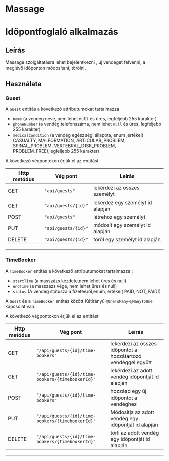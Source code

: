 # Massage
# Időpontfoglaló alkalmazás

## Leírás

Massage szolgáltatásra lehet bejelentkezni ,
új vendéget felvenni, a meglévő időponton módosítani,
törölni.


## Használata

### Guest

A `Guest` entitás a következő attributumokat tartalmazza


* `name` (a vendég neve, nem lehet `null` és üres, legfeljebb 255 karakter)
* `phoneNumber` (a vendég telefonszáma, nem lehet `null` és üres, legfeljebb 255 karakter)
* `medicalCondition` (a vendég egészségi állapota, enum ,értékei( CASUALTY, MALFORMATION, ARTICULAR_PROBLEM, SPINAL_PROBLEM, VERTEBRAL_DISK_PROBLEM, PROBLEM_FREE),legfeljebb 255 karakter)



A következő végpontokon érjük el az entitást

| Http metódus | Vég pont            | Leírás                           |
| ------------ | ------------------- | -------------------------------- |
| GET          | `"api/guests"`      | lekérdezi az összes személyt     |
| GET          | `"api/guests/{id}"` | lekérdez egy személyt id alapján |
| POST         | `"api/guests"`      | létrehoz egy személyt            |
| PUT          | `"api/guests/{id}"` | módosít egy személyt id alapján  |
| DELETE       | `"api/guests/{id}"` | töröl egy személyt id alapján    |


---

### TimeBooker

A `TimeBooker` entitás a következő attributumokat tartalmazza :


* `startTime` (a masszázs kezdete,nem lehet üres és null)
* `endTime` (a masszázs vége, nem lehet üres és null)
* `status` (A vendég státusza a fizetésről,enum, értékei( PAID, NOT_PAID))



A `Guest` és a `TimeBooker` entitás között Kétirányú `@OneToMany`-`@ManyToOne` kapcsolat van.

A következő végpontokon érjük el az entitást

| Http metódus | Vég pont                             | Leírás                                            |
| ------------ | ------------------------------------ | ------------------------------------------------- |
| GET          | `"/api/guests/{id}/time-bookers"`           | lekérdezi az összes  időpontot a hozzátartozó vendéggel együtt      |
| GET          | `"/api/guests/{id}/time-bookers/{timebookerId}"`           | lekérdezi az adott vendég időpontját id alapján        |
| POST         | `"/api/guests/{id}/time-bookers"`           | hozzáad egy új időpontot a vendéghez               |
| PUT          | `"/api/guests/{id}/time-bookers/{timebookerId}"` | Módosítja az adott vendég egy időpontját id alapján |
| DELETE       | `"/api/guests/{id}/time-bookers/{timebookerId}"` | törli az adott vendég egy időpontját id alapján     |

---


